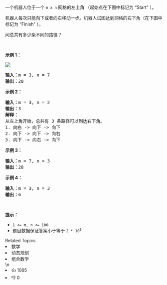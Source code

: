 <p>一个机器人位于一个 <code>m x n</code><em> </em>网格的左上角 （起始点在下图中标记为 “Start” ）。</p>

<p>机器人每次只能向下或者向右移动一步。机器人试图达到网格的右下角（在下图中标记为 “Finish” ）。</p>

<p>问总共有多少条不同的路径？</p>

<p> </p>

<p><strong>示例 1：</strong></p>
<img src="https://assets.leetcode.com/uploads/2018/10/22/robot_maze.png" />
<pre>
<strong>输入：</strong>m = 3, n = 7
<strong>输出：</strong>28</pre>

<p><strong>示例 2：</strong></p>

<pre>
<strong>输入：</strong>m = 3, n = 2
<strong>输出：</strong>3
<strong>解释：</strong>
从左上角开始，总共有 3 条路径可以到达右下角。
1. 向右 -> 向下 -> 向下
2. 向下 -> 向下 -> 向右
3. 向下 -> 向右 -> 向下
</pre>

<p><strong>示例 3：</strong></p>

<pre>
<strong>输入：</strong>m = 7, n = 3
<strong>输出：</strong>28
</pre>

<p><strong>示例 4：</strong></p>

<pre>
<strong>输入：</strong>m = 3, n = 3
<strong>输出：</strong>6</pre>

<p> </p>

<p><strong>提示：</strong></p>

<ul>
	<li><code>1 <= m, n <= 100</code></li>
	<li>题目数据保证答案小于等于 <code>2 * 10<sup>9</sup></code></li>
</ul>
<div><div>Related Topics</div><div><li>数学</li><li>动态规划</li><li>组合数学</li></div></div>\n<div><li>👍 1065</li><li>👎 0</li></div>